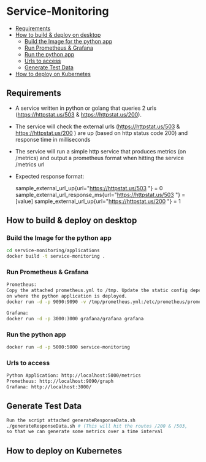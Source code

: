 # Service-Monitoring

* [Requirements](#requirements)
* [How to build & deploy on desktop](#how-to-build--deploy-on-desktop)
    * [Build the Image for the python app](#build-the-image-for-the-python-app)
    * [Run Prometheus & Grafana](#run-prometheus--grafana)    
    * [Run the python app](#run-the-python-app) 
    * [Urls to access](#urls-to-access) 
    * [Generate Test Data](#generate-test-data) 
* [How to deploy on Kubernetes](#how-to-deploy-on-Kubernetes)


## Requirements
* A service written in python or golang that queries 2 urls (https://httpstat.us/503 & https://httpstat.us/200).
* The service will check the external urls (https://httpstat.us/503 & https://httpstat.us/200 ) are up (based on http status code 200) and response time in milliseconds
* The service will run a simple http service that produces  metrics (on /metrics) and output a prometheus format when hitting the service /metrics url
* Expected response format:

    sample_external_url_up{url="https://httpstat.us/503 "}  = 0
    sample_external_url_response_ms{url="https://httpstat.us/503 "}  = [value]
    sample_external_url_up{url="https://httpstat.us/200 "}  = 1


## How to build & deploy on desktop

### Build the Image for the python app

```sh
cd service-monitoring/applications
docker build -t service-monitoring .
```

### Run Prometheus & Grafana

```sh
Prometheus: 
Copy the attached prometheus.yml to /tmp. Update the static config depending
on where the python application is deployed.
docker run -d -p 9090:9090 -v /tmp/prometheus.yml:/etc/prometheus/prometheus.yml prom/prometheus

Grafana:
docker run -d -p 3000:3000 grafana/grafana grafana
```

### Run the python app

```sh
docker run -d -p 5000:5000 service-monitoring
```
### Urls to access

```sh
Python Application: http://localhost:5000/metrics
Prometheus: http://localhost:9090/graph
Grafana: http://localhost:3000/
```

## Generate Test Data
```sh
Run the script attached generateResponseData.sh
./generateResponseData.sh # (This will hit the routes /200 & /503,
so that we can generate some metrics over a time interval
```

## How to deploy on Kubernetes
